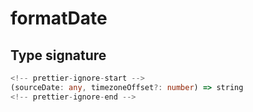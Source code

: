 # formatDate

## Type signature

```typescript
<!-- prettier-ignore-start -->
(sourceDate: any, timezoneOffset?: number) => string
<!-- prettier-ignore-end -->
```
